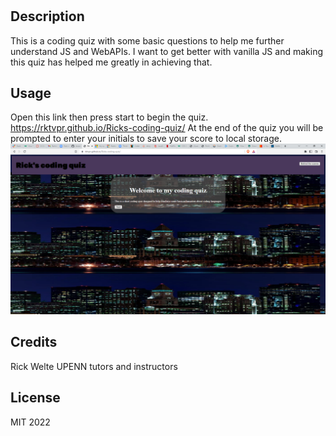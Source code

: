 # <Ricks-coding-quiz>

## Description
This is a coding quiz with some basic questions to help me further understand JS and WebAPIs.
I want to get better with vanilla JS and making this quiz has helped me greatly in achieving that.

## Usage
Open this link then press start to begin the quiz. https://rktvpr.github.io/Ricks-coding-quiz/
At the end of the quiz you will be prompted to enter your initials to save your score to local storage.
![alt text](/images/Ricks-coding-quiz.png)

## Credits
Rick Welte
UPENN tutors and instructors

## License
MIT 2022

